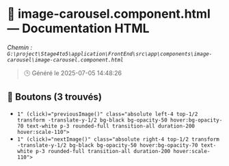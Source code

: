 # 📄 image-carousel.component.html — Documentation HTML
*Chemin : `G:\project\Stage4to5\application\FrontEnd\src\app\components\image-carousel\image-carousel.component.html`*

> 🕒 Généré le 2025-07-05 14:48:26

## 🔘 Boutons (3 trouvés)
- `1"
      (click)="previousImage()"
      class="absolute left-4 top-1/2 transform -translate-y-1/2 bg-black bg-opacity-50 hover:bg-opacity-70 text-white p-3 rounded-full transition-all duration-200 hover:scale-110">`
- `1"
      (click)="nextImage()"
      class="absolute right-4 top-1/2 transform -translate-y-1/2 bg-black bg-opacity-50 hover:bg-opacity-70 text-white p-3 rounded-full transition-all duration-200 hover:scale-110">`
